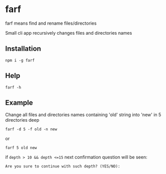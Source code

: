 # farf

farf means find and rename files/directories

Small cli app recursively changes files and directories names

## <a name="installation"></a>Installation
```console
npm i -g farf
```

## <a name="help"></a>Help
```console
farf -h
```

## <a name="Example"></a>Example

Change all files and directories names containing 'old' string into 'new' in 5 directories deep

```console
farf -d 5 -f old -n new
```
or
```console
farf 5 old new
```
if `depth > 10 && depth <=15` next confirmation question will be seen:
```console
Are you sure to continue with such depth? (YES/NO):
```

